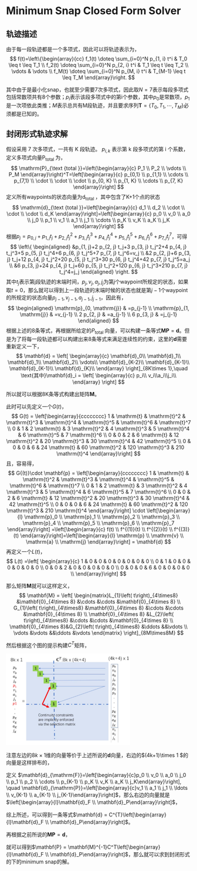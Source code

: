 # Minimum Snap Closed Form Solver

## 轨迹描述
由于每一段轨迹都是一个多项式，因此可以将轨迹表示为，
$$
f(t)=\left\{\begin{array}{cc}
f_1(t) \doteq \sum_{i=0}^N p_{1, i} t^i & T_0 \leq t \leq T_1 \\
f_2(t) \doteq \sum_{i=0}^N p_{2, i} t^i & T_1 \leq t \leq T_2 \\
\vdots & \vdots \\
f_M(t) \doteq \sum_{i=0}^N p_{M, i} t^i & T_{M-1} \leq t \leq T_M
\end{array}\right.
$$

其中由于是最小化snap，也就至少需要7次多项式，因此取$N=7$表示每段多项式包括常数项共有8个参数；$p_i$表示该段多项式中的第i个参数，其中$p_0$是常数项，$p_1$是一次项依此类推；$M$表示总共有M段轨迹，并且要求序列$\mathbf{T} = \{T_0,T_1,\cdots,T_M\}$必须都是已知的。



## 封闭形式轨迹求解

假设采用 7 次多项式，一共有 $\mathrm{K}$ 段轨迹。 $p_{i, k}$ 表示第 $\mathrm{k}$ 段多项式的第 $\mathrm{i}$ 个系数，定义多项式向量$\mathrm{P}_{\text {total }}$为，
$$
\mathrm{P}_{\text {total }}=\left(\begin{array}{c}
P_1 \\
P_2 \\
\vdots \\
P_M
\end{array}\right)^T=\left[\begin{array}{c}
p_{0,1} \\
p_{1,1} \\
\cdots \\
p_{7,1} \\
\cdot \\
\cdot \\
\cdot \\
p_{0, K} \\
p_{1, K} \\
\cdots \\
p_{7, K}
\end{array}\right]
$$
定义所有waypoints的状态向量为$\mathrm{d}_{\text {total }}$，其中包含了K+1个点的状态
$$
\mathrm{d}_{\text {total }}=\left[\begin{array}{c}
d_1 \\
d_2 \\
\cdot \\
\cdot \\
\cdot \\
d_K
\end{array}\right]=\left[\begin{array}{c}
p_0 \\
v_0 \\
a_0 \\
j_0 \\
p_1 \\
v_1 \\
a_1 \\
j_1 \\
\cdots \\
p_K \\
v_K \\
a_K \\
j_K
\end{array}\right]
$$
根据$p_j = p_{0, j}+p_{1, j} t_j+p_{2, j} t_j^2+p_{3, j} t_j^3+p_{4, j} t_j^4+p_{5, j} t_j^5+p_{6, j} t_j^6+p_{7, j} t_j^7$，可得
$$
\left\{
\begin{aligned}
&p_{1, j}+2 p_{2, j} t_j+3 p_{3, j} t_j^2+4 p_{4, j} t_j^3+5 p_{5, j} t_j^4+6 p_{6, j} t_j^5+7 p_{7, j} t_j^6=v_j \\
&2 p_{2, j}+6 p_{3, j} t_j+12 p_{4, j} t_j^2+20 p_{5, j} t_j^3+30 p_{6, j} t_j^4+42 p_{7, j} t_j^5=a_j \\
&6 p_{3, j}+24 p_{4, j} t_j+60 p_{5, j} t_j^2+120 p_{6, j} t_j^3+210 p_{7, j} t_j^4=j_j
\end{aligned}
\right.
$$
其中$t_j$表示第j段轨迹的末端时间，${p_{j},v_{j},a_{j},j_{j}}$为第$j$个waypoint所规定的状态，如果取$t=0$，那么就可以得到上一段轨迹的末端时候的状态也就是第$j-1$个waypoint的所规定的状态向量${p_{j-1},v_{j-1},a_{j-1},j_{j-1}}$，因此有，
$$
\begin{aligned}
\mathrm{p}_{0, \mathrm{j}} & =p_{j-1} \\
\mathrm{p}_{1, \mathrm{j}} & =v_{j-1} \\
2 p_{2, j} & =a_{j-1} \\
6 p_{3, j} & =j_{j-1}
\end{aligned}
$$
根据上述的8条等式，再根据所给定的$P_{\text {total }}$向量，可以构建一条等式$\mathbf{M}\mathbf{P} = \mathbf{d}$。但是为了将每一段轨迹都可以构建出来8条等式来满足连续性的约束，这里的$\mathbf{d}$需要重新定义一下，
$$
\mathbf{d} = \left[
\begin{array}{c}
\mathbf{d}_0\\
\mathbf{d}_1\\
\mathbf{d}_1\\
\mathbf{d}_2\\
\vdots\\
\mathbf{d}_{K-2}\\
\mathbf{d}_{K-1}\\
\mathbf{d}_{K-1}\\
\mathbf{d}_{K}\\
\end{array}
\right]_{8K\times 1},\quad \text{其中}\mathbf{d}_i = \left[
\begin{array}{c}
p_i\\
v_i\\a_i\\j_i\\
\end{array}
\right]
$$



所以就可以根据8K条等式构建出矩阵$\mathbf{M}$。

此时可以先定义一个$G(t)$，
$$
G(t) = \left[\begin{array}{cccccccc}
1 & \mathrm{t} & \mathrm{t}^2 & \mathrm{t}^3 & \mathrm{t}^4 & \mathrm{t}^5 & \mathrm{t}^6 & \mathrm{t}^7 \\
0 & 1 & 2 \mathrm{t} & 3 \mathrm{t}^2 & 4 \mathrm{t}^3 & 5 \mathrm{t}^4 & 6 \mathrm{t}^5 & 7 \mathrm{t}^6 \\
0 & 0 & 2 & 6 \mathrm{t} & 12 \mathrm{t}^2 & 20 \mathrm{t}^3 & 30 \mathrm{t}^4 & 42 \mathrm{t}^5 \\
0 & 0 & 0 & 6 & 24 \mathrm{t} & 60 \mathrm{t}^2 & 120 \mathrm{t}^3 & 210 \mathrm{t}^4
\end{array}\right]
$$
且，容易得，
$$
G{(t)}\cdot \mathbf{p} = \left[\begin{array}{cccccccc}
1 & \mathrm{t} & \mathrm{t}^2 & \mathrm{t}^3 & \mathrm{t}^4 & \mathrm{t}^5 & \mathrm{t}^6 & \mathrm{t}^7 \\
0 & 1 & 2 \mathrm{t} & 3 \mathrm{t}^2 & 4 \mathrm{t}^3 & 5 \mathrm{t}^4 & 6 \mathrm{t}^5 & 7 \mathrm{t}^6 \\
0 & 0 & 2 & 6 \mathrm{t} & 12 \mathrm{t}^2 & 20 \mathrm{t}^3 & 30 \mathrm{t}^4 & 42 \mathrm{t}^5 \\
0 & 0 & 0 & 6 & 24 \mathrm{t} & 60 \mathrm{t}^2 & 120 \mathrm{t}^3 & 210 \mathrm{t}^4
\end{array}\right] 
\cdot
\left[\begin{array}{l}
\mathrm{p}_0 \\
\mathrm{p}_1 \\
\mathrm{p}_2 \\
\mathrm{p}_3 \\
\mathrm{p}_4 \\
\mathrm{p}_5 \\
\mathrm{p}_6 \\
\mathrm{p}_7
\end{array}\right] =\left[\begin{array}{c}
f(t) \\
f^{(1)}(t) \\
f^{(2)}(t) \\
f^{(3)}(t)
\end{array}\right]=\left[\begin{array}{l}
\mathrm{p} \\
\mathrm{v} \\
\mathrm{a} \\
\mathrm{j}
\end{array}\right] = \mathbf{d}
$$
再定义一个$L(t)$，
$$
L(t) =\left[ \begin{array}{c}
1 & 0 & 0 & 0 & 0 & 0 & 0 & 0 \\
0 & 1 & 0 & 0 & 0 & 0 & 0 & 0 \\
0 & 0 & 2 & 0 & 0 & 0 & 0 & 0 \\
0 & 0 & 0 & 6 & 0 & 0 & 0 & 0 \\
\end{array}\right]
$$


那么矩阵$\mathbf{M}$就可以这样定义，
$$
\mathbf{M} = \left[ \begin{matrix}L_{1}\left( t\right)_{4\times8}  &\mathbf{0}_{4\times 8} &\cdots &\cdots &\mathbf{0}_{4\times 8} \\ G_{1}\left( t\right)_{4\times8}  &\mathbf{0}_{4\times 8} &\cdots &\cdots &\mathbf{0}_{4\times 8} \\ \mathbf{0}_{4\times 8} &L_{2}\left( t\right)_{4\times8}  &\cdots &\cdots &\mathbf{0}_{4\times 8} \\ \mathbf{0}_{4\times 8}&G_{2}\left( t\right)_{4\times8}  &\ddots &&\vdots 
\\ \vdots &\vdots &&\ddots &\vdots \end{matrix} \right]_{8M\times8M}
$$


然后根据这个图的提示构建$C^T$矩阵，

<img src="./image-20240229145740531.png" alt="image-20240229145740531" style="zoom:33%;" />

注意左边的$8k\times1$维的向量等价于上述所说的$\mathbf{d}$向量，右边的$(4k+1)\times 1 $的向量是这样排布的，

定义 $\mathbf{d}_{\mathrm{F}}=\left[\begin{array}{c}p_0 \\ v_0 \\ a_0 \\ j_0 \\ p_1 \\ p_2 \\ \cdots \\ p_{K-1} \\ p_K \\ v_K \\ a_K \\ j_K\end{array}\right], \quad \mathbf{d}_{\mathrm{P}}=\left[\begin{array}{c}v_1 \\ a_1 \\ j_1 \\ \ldots \\ v_{K-1} \\ a_{K-1} \\ j_{K-1}\end{array}\right]$，那么右边的向量就是$\left[\begin{array}{l}\mathbf{d}_F \\ \mathbf{d}_P\end{array}\right]$，

综上所述，可以得到一条等式$\mathbf{d} = C^{T}\left[\begin{array}{l}\mathbf{d}_F \\ \mathbf{d}_P\end{array}\right]$。

再根据之前所说的$\mathbf{M P}=\mathbf{d}$，

就可以得到$\mathbf{P} = \mathbf{M}^{-1}C^T\left[\begin{array}{l}\mathbf{d}_F \\ \mathbf{d}_P\end{array}\right]$，那么就可以求到封闭形式的下的minimum snap的解。
